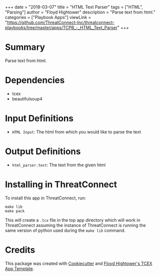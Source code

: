 +++
date = "2018-03-07"
title = "HTML Text Parser"
tags = ["HTML", "Parsing"]
author = "Floyd Hightower"
description = "Parse text from html."
categories = ["Playbook Apps"]
viewLink = "https://github.com/ThreatConnect-Inc/threatconnect-playbooks/tree/master/apps/TCPB_-_HTML_Text_Parser"
+++

# Summary

Parse text from html.

# Dependencies

- tcex
- beautifulsoup4

# Input Definitions

- `HTML Input`: The html from which you would like to parse the text

# Output Definitions

- `html_parser.text`: The text from the given html

# Installing in ThreatConnect

To install this app in ThreatConnect, run:

```shell
make lib
make pack
```

This will create a `.tcx` file in the top app directory which will work in ThreatConnect assuming the instance of ThreatConnect is running the same version of python used during the `make lib` command.

# Credits

This package was created with [Cookiecutter](https://github.com/audreyr/cookiecutter) and [Floyd Hightower's TCEX App Template](https://gitlab.com/fhightower-templates/tcex-app-template).
